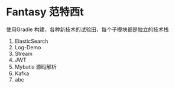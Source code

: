 # Fantasy 范特西t
使用Gradle 构建，各种新技术的试验田，每个子模块都是独立的技术栈

1. ElasticSearch
2. Log-Demo
3. Stream
4. JWT
5. Mybatis 源码解析
6. Kafka 
7. abc